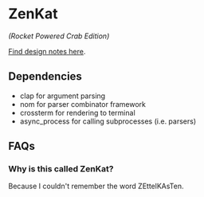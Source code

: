 # ZenKat
*(Rocket Powered Crab Edition)*

[Find design notes here](dev-docs/design.md).

## Dependencies

- clap for argument parsing
- nom for parser combinator framework
- crossterm for rendering to terminal
- async_process for calling subprocesses (i.e. parsers)

## FAQs

### Why is this called ZenKat?

Because I couldn't remember the word ZEttelKAsTen.
